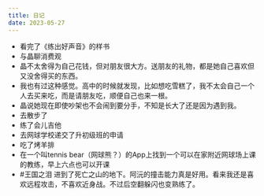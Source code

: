 ```yaml
---
title: 日记
date: 2023-05-27
---
```

- 看完了《练出好声音》的样书
- 与晶聊消费观
- 晶不太舍得为自己花钱，但对朋友很大方。送朋友的礼物，都是她自己喜欢但又没舍得买的东西。
- 我也有过这种感觉。高中的时候就发现，比如想吃雪糕了，我不太会自己一个人去买来吃，而是请朋友吃，顺便自己也来一根。
- 晶说她现在即使吵架也不会闹到要分手，不知是长大了还是因为遇到我。
- 去散步了
- 练了会儿吉他
- 去网球学校递交了升初级班的申请
- 吃了烤羊排
- 在一个叫tennis bear（网球熊？）的App上找到一个可以在家附近网球场上课的教练，早上六点也可以开课
- #王国之泪 进到了死亡之山的地下。阿沅的撞击能力真是好用。看来我还是喜欢远程攻击，不喜欢近身战。不过后空翻躲闪也变熟练了。